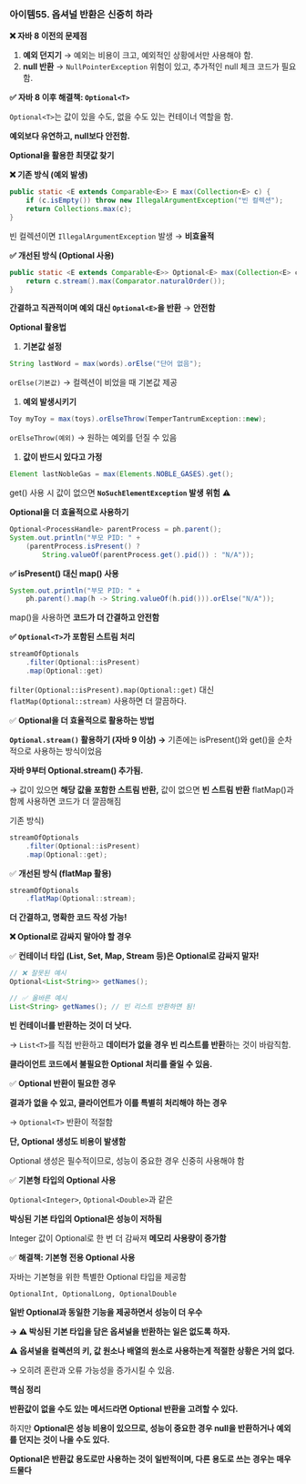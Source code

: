 ### 아이템55. 옵셔널 반환은 신중히 하라

**❌ 자바 8 이전의 문제점**

1. **예외 던지기** → 예외는 비용이 크고, 예외적인 상황에서만 사용해야 함.
2. **null 반환** → `NullPointerException` 위험이 있고, 추가적인 null 체크 코드가 필요함.

**✅ 자바 8 이후 해결책: `Optional<T>`**

`Optional<T>`는 값이 있을 수도, 없을 수도 있는 컨테이너 역할을 함.

**예외보다 유연하고, null보다 안전함.**

**Optional을 활용한 최댓값 찾기**

**❌ 기존 방식 (예외 발생)**

```java
public static <E extends Comparable<E>> E max(Collection<E> c) {
    if (c.isEmpty()) throw new IllegalArgumentException("빈 컬렉션");
    return Collections.max(c);
}
```

빈 컬렉션이면 `IllegalArgumentException` 발생 → **비효율적**

**✅ 개선된 방식 (Optional 사용)**

```java
public static <E extends Comparable<E>> Optional<E> max(Collection<E> c) {
    return c.stream().max(Comparator.naturalOrder());
}
```

**간결하고 직관적이며 예외 대신 `Optional<E>`을 반환** → **안전함**

**Optional 활용법**

1. **기본값 설정**

```java
String lastWord = max(words).orElse("단어 없음");
```

`orElse(기본값)` → 컬렉션이 비었을 때 기본값 제공

1. **예외 발생시키기**

```java
Toy myToy = max(toys).orElseThrow(TemperTantrumException::new);
```

`orElseThrow(예외)` → 원하는 예외를 던질 수 있음

1. **값이 반드시 있다고 가정**

```java
Element lastNobleGas = max(Elements.NOBLE_GASES).get();
```

get() 사용 시 값이 없으면 **`NoSuchElementException` 발생 위험** ⚠

**Optional을 더 효율적으로 사용하기**

```java
Optional<ProcessHandle> parentProcess = ph.parent();
System.out.println("부모 PID: " + 
    (parentProcess.isPresent() ? 
        String.valueOf(parentProcess.get().pid()) : "N/A"));
```

**✅ isPresent() 대신 map() 사용**

```java
System.out.println("부모 PID: " +
    ph.parent().map(h -> String.valueOf(h.pid())).orElse("N/A"));
```

map()을 사용하면 **코드가 더 간결하고 안전함**

**✅ `Optional<T>`가 포함된 스트림 처리**

```java
streamOfOptionals
    .filter(Optional::isPresent)
    .map(Optional::get)
```

`filter(Optional::isPresent).map(Optional::get)` 대신 `flatMap(Optional::stream)` 사용하면 더 깔끔하다.

✅ **Optional을 더 효율적으로 활용하는 방법**

**`Optional.stream()` 활용하기 (자바 9 이상) →** 기존에는 isPresent()와 get()을 순차적으로 사용하는 방식이었음

**자바 9부터 Optional.stream() 추가됨.**

→ 값이 있으면 **해당 값을 포함한 스트림 반환,** 값이 없으면 **빈 스트림 반환** flatMap()과 함께 사용하면 코드가 더 깔끔해짐

기존 방식)

```java
streamOfOptionals
    .filter(Optional::isPresent)
    .map(Optional::get);
```

✅ **개선된 방식 (flatMap 활용)**

```java
streamOfOptionals
    .flatMap(Optional::stream);
```

**더 간결하고, 명확한 코드 작성 가능!**

**❌ Optional로 감싸지 말아야 할 경우**

✅ **컨테이너 타입 (List, Set, Map, Stream 등)은 Optional로 감싸지 말자!**

```java
// ❌ 잘못된 예시
Optional<List<String>> getNames();

// ✅ 올바른 예시
List<String> getNames(); // 빈 리스트 반환하면 됨!
```

**빈 컨테이너를 반환하는 것이 더 낫다.**

→ `List<T>`를 직접 반환하고 **데이터가 없을 경우 빈 리스트를 반환**하는 것이 바람직함.

**클라이언트 코드에서 불필요한 Optional 처리를 줄일 수 있음.**

✅ **Optional 반환이 필요한 경우**

**결과가 없을 수 있고, 클라이언트가 이를 특별히 처리해야 하는 경우**

→ `Optional<T>` 반환이 적절함

**단, Optional 생성도 비용이 발생함**

Optional 생성은 필수적이므로, 성능이 중요한 경우 신중히 사용해야 함

✅ **기본형 타입의 Optional 사용**

`Optional<Integer>`, `Optional<Double>`과 같은

**박싱된 기본 타입의 Optional은 성능이 저하됨**

Integer 값이 Optional로 한 번 더 감싸져 **메모리 사용량이 증가함**

✅ **해결책: 기본형 전용 Optional 사용**

자바는 기본형을 위한 특별한 Optional 타입을 제공함

`OptionalInt, OptionalLong, OptionalDouble`

**일반 Optional과 동일한 기능을 제공하면서 성능이 더 우수**

**→ ⚠️ 박싱된 기본 타입을 담은 옵셔널을 반환하는 일은 없도록 하자.**

**⚠️ 옵셔널을 컬렉션의 키, 값 원소나 배열의 원소로 사용하는게 적절한 상황은 거의 없다.**

→ 오히려 혼란과 오류 가능성을 증가시킬 수 있음.

**핵심 정리**

**반환값이 없을 수도 있는 메서드라면 Optional 반환을 고려할 수 있다.**

하지만 **Optional은 성능 비용이 있으므로, 성능이 중요한 경우 null을 반환하거나 예외를 던지는 것이 나을 수도 있다.**

**Optional은 반환값 용도로만 사용하는 것이 일반적이며, 다른 용도로 쓰는 경우는 매우 드물다**
